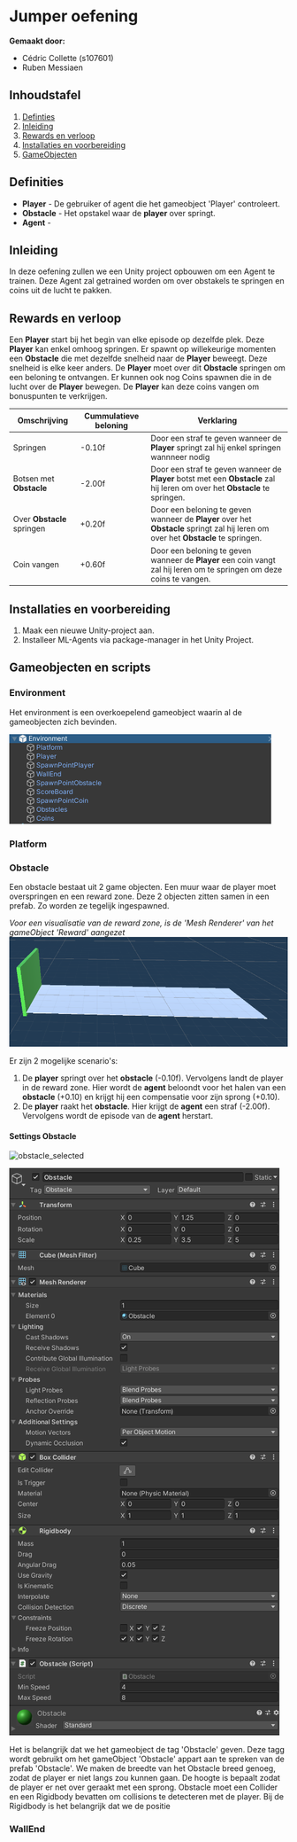 # Jumper oefening

__Gemaakt door:__

- Cédric Collette (s107601)
- Ruben Messiaen

## Inhoudstafel

1. [Definties](#definities)
1. [Inleiding](#inleiding)
1. [Rewards en verloop](#rewards-en-verloop)
1. [Installaties en voorbereiding](#installaties-en-voorbereiding)
1. [GameObjecten](#gameobjecten)

## Definities

- **Player** - De gebruiker of agent die het gameobject 'Player' controleert.
- **Obstacle** - Het opstakel waar de **player** over springt.
- **Agent** -

## Inleiding

In deze oefening zullen we een Unity project opbouwen om een Agent te trainen. Deze Agent zal getrained worden om over obstakels te springen en coins uit de lucht te pakken.

## Rewards en verloop

Een **Player** start bij het begin van elke episode op dezelfde plek. Deze **Player** kan enkel omhoog springen. Er spawnt op willekeurige momenten een **Obstacle** die met dezelfde snelheid naar de **Player** beweegt. Deze snelheid is elke keer anders. De **Player** moet over dit **Obstacle** springen om een beloning te ontvangen.
Er kunnen ook nog Coins spawnen die in de lucht over de **Player** bewegen. De **Player** kan deze coins vangen om bonuspunten te verkrijgen.

| Omschrijving | Cummulatieve beloning | Verklaring |
| - | - | - |
| Springen | -0.10f | Door een straf te geven wanneer de **Player** springt zal hij enkel springen wannneer nodig|
| Botsen met **Obstacle** | -2.00f | Door een straf te geven wanneer de **Player** botst met een **Obstacle** zal hij leren om over het **Obstacle** te springen. |
| Over **Obstacle** springen | +0.20f | Door een beloning te geven wanneer de **Player** over het **Obstacle** springt zal hij leren om over het **Obstacle** te springen. |
| Coin vangen | +0.60f | Door een beloning te geven wanneer de **Player** een coin vangt zal hij leren om te springen om deze coins te vangen. |

## Installaties en voorbereiding

1. Maak een nieuwe Unity-project aan.
2. Installeer ML-Agents via package-manager in het Unity Project.

## Gameobjecten en scripts

### Environment

Het environment is een overkoepelend gameobject waarin al de gameobjecten zich bevinden.

![environment_treeview](Screenshots/environment_tree_view.png)

### Platform

### Obstacle

Een obstacle bestaat uit 2 game objecten. Een muur waar de player moet overspringen en een reward zone. Deze 2 objecten zitten samen in een prefab. Zo worden ze tegelijk ingespawned.

*Voor een visualisatie van de reward zone, is de 'Mesh Renderer' van het gameObject 'Reward' aangezet*
![obstacle_and_reward_gameobject](Screenshots/obstacle_and_reward_gameobject.png)

Er zijn 2 mogelijke scenario's:

1. De **player** springt over het **obstacle** (-0.10f). Vervolgens landt de player in de reward zone. Hier wordt de **agent** beloondt voor het halen van een **obstacle** (+0.10) en krijgt hij een compensatie voor zijn sprong (+0.10).
2. De **player** raakt het **obstacle**. Hier krijgt de **agent** een straf (-2.00f). Vervolgens wordt de episode van de **agent** herstart.

#### Settings Obstacle

![obstacle_selected](Screenshots/obstacle_selected_.png)

![obstacle_settings](Screenshots/obstacle_settings.png)

Het is belangrijk dat we het gameobject de tag 'Obstacle' geven. Deze tagg wordt gebruikt om het gameObject 'Obstacle' appart aan te spreken van de prefab 'Obstacle'. We maken de breedte van het Obstacle breed genoeg, zodat de player er niet langs zou kunnen gaan. De hoogte is bepaalt zodat de player er net over geraakt met een sprong. Obstacle moet een Collider en een Rigidbody bevatten om collisions te detecteren met de player. Bij de Rigidbody is het belangrijk dat we de positie 


### WallEnd